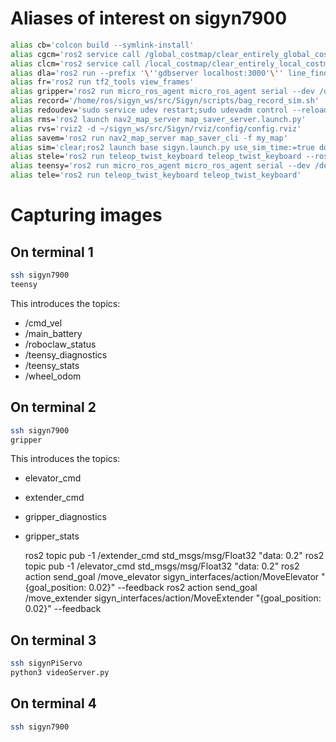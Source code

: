 # Aliases of interest on sigyn7900
```bash
alias cb='colcon build --symlink-install'
alias cgcm='ros2 service call /global_costmap/clear_entirely_global_costmap nav2_msgs/srv/ClearEntireCostmap'
alias clcm='ros2 service call /local_costmap/clear_entirely_local_costmap nav2_msgs/srv/ClearEntireCostmap'
alias dla='ros2 run --prefix '\''gdbserver localhost:3000'\'' line_finder laser_accumulator'
alias fr='ros2 run tf2_tools view_frames'
alias gripper='ros2 run micro_ros_agent micro_ros_agent serial --dev /dev/teensy_gripper'
alias record='/home/ros/sigyn_ws/src/Sigyn/scripts/bag_record_sim.sh'
alias redoudev='sudo service udev restart;sudo udevadm control --reload-rules;sudo udevadm trigger'
alias rms='ros2 launch nav2_map_server map_saver_server.launch.py'
alias rvs='rviz2 -d ~/sigyn_ws/src/Sigyn/rviz/config/config.rviz'
alias savem='ros2 run nav2_map_server map_saver_cli -f my_map'
alias sim='clear;ros2 launch base sigyn.launch.py use_sim_time:=true do_rviz:=true'
alias stele='ros2 run teleop_twist_keyboard teleop_twist_keyboard --ros-args --remap cmd_vel:=/cmd_vel_keyboard'
alias teensy='ros2 run micro_ros_agent micro_ros_agent serial --dev /dev/teensy_sensor'
alias tele='ros2 run teleop_twist_keyboard teleop_twist_keyboard'
```

# Capturing images
## On terminal 1
```bash
ssh sigyn7900
teensy
```

This introduces the topics:
* /cmd_vel
* /main_battery
* /roboclaw_status
* /teensy_diagnostics
* /teensy_stats
* /wheel_odom


## On terminal 2
```bash 
ssh sigyn7900
gripper
```

This introduces the topics:
* elevator_cmd
* extender_cmd
* gripper_diagnostics
* gripper_stats

  ros2 topic pub -1 /extender_cmd std_msgs/msg/Float32 "data: 0.2"
  ros2 topic pub -1 /elevator_cmd std_msgs/msg/Float32 "data: 0.2"
  ros2 action send_goal /move_elevator sigyn_interfaces/action/MoveElevator "{goal_position: 0.02}" --feedback 
  ros2 action send_goal /move_extender sigyn_interfaces/action/MoveExtender "{goal_position: 0.02}" --feedback

## On terminal 3
```bash
ssh sigynPiServo
python3 videoServer.py
```

## On terminal 4
```bash
ssh sigyn7900
```



